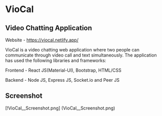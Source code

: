 # VioCal
## Video Chatting Application

Website - https://viocal.netlify.app/

VioCal is a video chatting web application where two people can communicate through video call and text simultaneously. 
The application has used the following libraries and frameworks:

Frontend - React JS(Material-UI), Bootstrap, HTML/CSS

Backend - Node JS, Express JS, Socket.io and Peer JS

## Screenshot

[!VioCal__Screenshot.png] (VioCal__Screenshot.png)
